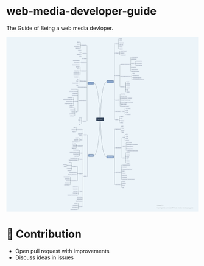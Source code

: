 # web-media-developer-guide

The Guide of Being a web media devloper.

<img src="./images/web-media.png">


# 💐 Contribution

+ Open pull request with improvements
+ Discuss ideas in issues

